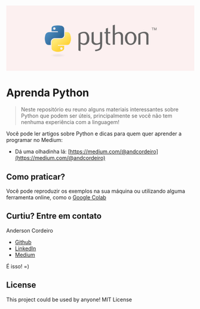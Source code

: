 <img src="./images/topo.jpg"/>

# Aprenda Python

> Neste repositório eu reuno alguns materiais interessantes sobre Python que podem ser úteis, principalmente se você não tem nenhuma experiência com a linguagem!

Você pode ler artigos sobre Python e dicas para quem quer aprender a programar no Medium:

* Dá uma olhadinha lá: [https://medium.com/@andcordeiro](https://medium.com/@andcordeiro)


## Como praticar?

Você pode reproduzir os exemplos na sua máquina ou utilizando alguma ferramenta online, como o [Google Colab](https://colab.research.google.com/) 


## Curtiu? Entre em contato

Anderson Cordeiro
* [Github](https://github.com/andersoncordeiro)
* [LinkedIn](https://www.linkedin.com/in/anderson-cordeiro-26986430/)
* [Medium](https://medium.com/@andcordeiro)



É isso! =)

## License
This project could be used by anyone! MIT License